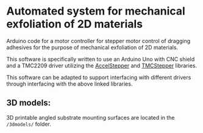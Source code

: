 # Automated system for mechanical exfoliation of 2D materials
Arduino code for a motor controller for stepper motor control of dragging adhesives for the purpose of mechanical exfoliation of 2D materials.

This software is specifically written to use an Arduino Uno with CNC shield and a TMC2209 driver utilizing the [AccelStepper](https://www.airspayce.com/mikem/arduino/AccelStepper/) and [TMCStepper](https://github.com/teemuatlut/TMCStepper) libraries.

This software can be adapted to support interfacing with different drivers through interfacing with the above linked libraries.


## 3D models:
3D printable angled substrate mounting surfaces are located in the `/3dmodels/` folder.
